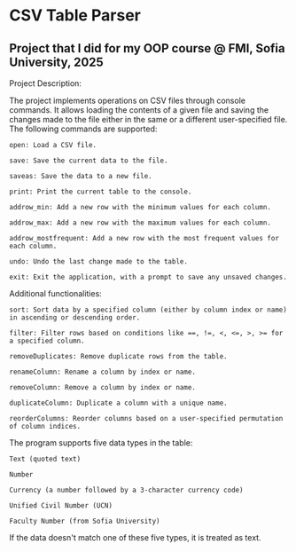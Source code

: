 # CSV Table Parser
## Project that I did for my OOP course @ FMI, Sofia University, 2025
Project Description:

The project implements operations on CSV files through console commands. It allows loading the contents of a given file and saving the changes made to the file either in the same or a different user-specified file. The following commands are supported:

    open: Load a CSV file.

    save: Save the current data to the file.

    saveas: Save the data to a new file.

    print: Print the current table to the console.

    addrow_min: Add a new row with the minimum values for each column.

    addrow_max: Add a new row with the maximum values for each column.

    addrow_mostfrequent: Add a new row with the most frequent values for each column.

    undo: Undo the last change made to the table.

    exit: Exit the application, with a prompt to save any unsaved changes.

Additional functionalities:

    sort: Sort data by a specified column (either by column index or name) in ascending or descending order.

    filter: Filter rows based on conditions like ==, !=, <, <=, >, >= for a specified column.

    removeDuplicates: Remove duplicate rows from the table.

    renameColumn: Rename a column by index or name.

    removeColumn: Remove a column by index or name.

    duplicateColumn: Duplicate a column with a unique name.

    reorderColumns: Reorder columns based on a user-specified permutation of column indices.

The program supports five data types in the table:

    Text (quoted text)

    Number

    Currency (a number followed by a 3-character currency code)

    Unified Civil Number (UCN)

    Faculty Number (from Sofia University)

If the data doesn't match one of these five types, it is treated as text.


